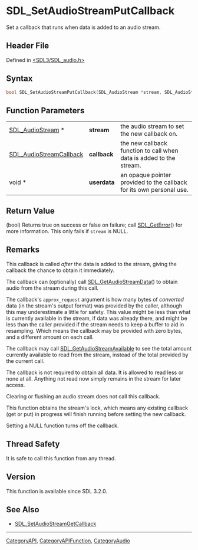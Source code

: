 # SDL_SetAudioStreamPutCallback

Set a callback that runs when data is added to an audio stream.

## Header File

Defined in [<SDL3/SDL_audio.h>](https://github.com/libsdl-org/SDL/blob/main/include/SDL3/SDL_audio.h)

## Syntax

```c
bool SDL_SetAudioStreamPutCallback(SDL_AudioStream *stream, SDL_AudioStreamCallback callback, void *userdata);
```

## Function Parameters

|                                                    |              |                                                                      |
| -------------------------------------------------- | ------------ | -------------------------------------------------------------------- |
| [SDL_AudioStream](SDL_AudioStream) *               | **stream**   | the audio stream to set the new callback on.                         |
| [SDL_AudioStreamCallback](SDL_AudioStreamCallback) | **callback** | the new callback function to call when data is added to the stream.  |
| void *                                             | **userdata** | an opaque pointer provided to the callback for its own personal use. |

## Return Value

(bool) Returns true on success or false on failure; call
[SDL_GetError](SDL_GetError)() for more information. This only fails if
`stream` is NULL.

## Remarks

This callback is called _after_ the data is added to the stream, giving the
callback the chance to obtain it immediately.

The callback can (optionally) call
[SDL_GetAudioStreamData](SDL_GetAudioStreamData)() to obtain audio from the
stream during this call.

The callback's `approx_request` argument is how many bytes of _converted_
data (in the stream's output format) was provided by the caller, although
this may underestimate a little for safety. This value might be less than
what is currently available in the stream, if data was already there, and
might be less than the caller provided if the stream needs to keep a buffer
to aid in resampling. Which means the callback may be provided with zero
bytes, and a different amount on each call.

The callback may call
[SDL_GetAudioStreamAvailable](SDL_GetAudioStreamAvailable) to see the total
amount currently available to read from the stream, instead of the total
provided by the current call.

The callback is not required to obtain all data. It is allowed to read less
or none at all. Anything not read now simply remains in the stream for
later access.

Clearing or flushing an audio stream does not call this callback.

This function obtains the stream's lock, which means any existing callback
(get or put) in progress will finish running before setting the new
callback.

Setting a NULL function turns off the callback.

## Thread Safety

It is safe to call this function from any thread.

## Version

This function is available since SDL 3.2.0.

## See Also

- [SDL_SetAudioStreamGetCallback](SDL_SetAudioStreamGetCallback)






----
[CategoryAPI](CategoryAPI), [CategoryAPIFunction](CategoryAPIFunction), [CategoryAudio](CategoryAudio)

